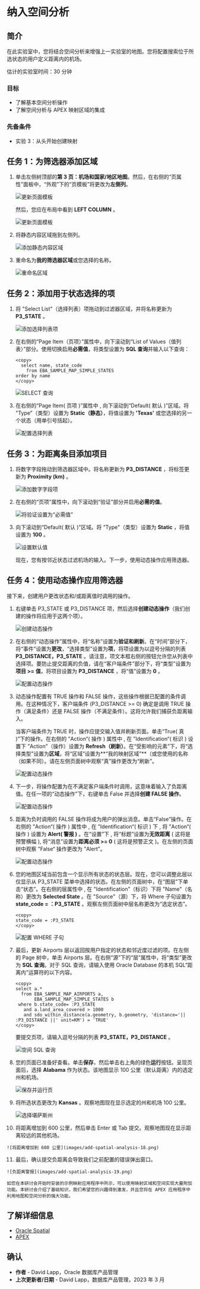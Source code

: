 # 纳入空间分析

## 简介

在此实验室中，您将结合空间分析来增强上一实验室的地图。您将配置搜索位于所选状态的用户定义距离内的机场。

估计的实验室时间：30 分钟

### 目标

*   了解基本空间分析操作
*   了解空间分析与 APEX 映射区域的集成

### 先备条件

*   实验 3：从头开始创建映射

## 任务 1：为筛选器添加区域

1.  单击左侧树顶部的**第 3 页：机场和国家/地区地图**。然后，在右侧的“页属性”面板中，“外观”下的“页模板”将更改为**左侧列**。
    
    ![更新页面模板](images/add-spatial-analysis-01a.png)
    
    然后，您应在布局中看到 **LEFT COLUMN** 。
    
    ![更新页面模板](images/add-spatial-analysis-01b.png)
    
2.  将静态内容区域拖到左侧列。
    
    ![添加静态内容区域](images/add-spatial-analysis-01c.png)
    
3.  重命名为**我的筛选器区域**或您选择的名称。
    
    ![重命名区域](images/add-spatial-analysis-02.png)
    

## 任务 2：添加用于状态选择的项

1.  将 "Select List"（选择列表）项拖动到过滤器区域，并将名称更新为 **P3\_STATE** 。
    
    ![添加选择列表项](images/add-spatial-analysis-03.png)
    
2.  在右侧的“Page Item（页项）”属性中，向下滚动到“List of Values（值列表）”部分。使用切换启用**必需值**，将类型设置为 **SQL 查询**并输入以下查询：
    
        <copy>
          select name, state_code
            from EBA_SAMPLE_MAP_SIMPLE_STATES
        order by name
        </copy>
        
    
    ![SELECT 查询](images/add-spatial-analysis-04.png)
    
3.  在右侧的“Page Item( 页项 )”属性中 , 向下滚动到“Default( 默认 )”区域。将 "Type”（类型）设置为 **Static（静态）**，将值设置为 **'Texas'** 或您选择的另一个状态（用单引号括起）。
    
    ![配置选择列表](images/add-spatial-analysis-05.png)
    

## 任务 3：为距离条目添加项目

1.  将数字字段拖动到筛选器区域中。将名称更新为 **P3\_DISTANCE** ，将标签更新为 **Proximity (km)** 。
    
    ![添加数字字段项](images/add-spatial-analysis-06.png)
    
2.  在右侧的“页项”属性中，向下滚动到“验证”部分并启用**必需的值**。
    
    ![将验证设置为“必需值”](images/add-spatial-analysis-07.png)
    
3.  向下滚动到“Default( 默认 )”区域。将 ”Type"（类型）设置为 **Static** ，将值设置为 **100** 。
    
    ![设置默认值](images/add-spatial-analysis-08.png)
    
    现在，您有按邻近状态过滤机场的输入。下一步，使用动态操作应用筛选器。
    

## 任务 4：使用动态操作应用筛选器

接下来，创建用户更改状态和/或距离值时调用的操作。

1.  右键单击 P3\_STATE 或 P3\_DISTANCE 项，然后选择**创建动态操作**（我们创建的操作将应用于这两个项）。
    
    ![创建动态操作](images/add-spatial-analysis-09.png)
    
2.  在右侧的“动态操作”属性中，将“名称”设置为**验证和刷新**。在“时间”部分下，将“事件”设置为**更改**，“选择类型”设置为**项**，将项设置为以逗号分隔的列表 **P3\_DISTANCE，P3\_STATE** 。请注意，项文本框右侧的按钮允许您从列表中选择项。要防止提交距离的负值，请在“客户端条件”部分下，将“类型”设置为**项目 >= 值**，将项目设置为 **P3\_DISTANCE** ，将“值”设置为 **0** 。
    
    ![配置动态操作](images/add-spatial-analysis-10.png)
    
3.  动态操作配置有 TRUE 操作和 FALSE 操作，这些操作根据已配置的条件调用。在这种情况下，客户端条件 (P3\_DISTANCE >= 0) 确定是调用 TRUE 操作（满足条件）还是 FALSE 操作（不满足条件）。这将允许我们捕获负距离输入。
    
    当客户端条件为 TRUE 时，操作应提交输入值并刷新页面。单击“True( 真 )”下的操作。在右侧的 ”Action“( 操作 ) 属性中 , 在 ”Identification“( 标识 ) 设置下 ”Action"（操作）设置为 **Refresh（刷新）**。在“受影响的元素”下，将“选择类型”设置为**区域**，将“区域”设置为**“我的映射区域”**（或您使用的名称（如果不同）。请在左侧页面树中观察“真”操作更改为“刷新”。
    
    ![配置动态操作](images/add-spatial-analysis-11.png)
    
4.  下一步，将操作配置为在不满足客户端条件时调用，这意味着输入了负距离值。在任一项的“动态操作”下，右键单击 False 并选择**创建 FALSE 操作**。
    
    ![配置动态操作](images/add-spatial-analysis-12.png)
    
5.  距离为负时调用的 FALSE 操作将成为用户的弹出消息。单击“False”操作。在右侧的 ”Action“( 操作 ) 属性中 , 在 ”Identification“( 标识 ) 下 , 将 ”Action“( 操作 ) 设置为 **Alert( 警报 )** 。在“设置”下 , 将“标题”设置为**无效距离** ( 这将是预警横幅 ), 将“消息”设置为**距离必须 >= 0** ( 这将是预警正文 )。在左侧的页面树中观察 ”False“ 操作更改为 ”Alert”。
    
    ![配置动态操作](images/add-spatial-analysis-13.png)
    
6.  您的地图区域当前包含一个显示所有状态的状态层。现在，您可以调整此层以仅显示从 P3\_STATE 菜单中选择的状态。在左侧的页面树中，在“图层”下单击“状态”。在右侧的层属性中 , 在 "Identification”（标识）下将 "Name"（名称）更改为 **Selected State** 。在 "Source"（源）下，将 Where 子句设置为 **state\_code = ：P3\_STATE** 。观察左侧页面树中层名称更改为“选定状态”。
    
        <copy>
        state_code = :P3_STATE
        </copy>
        
    
    ![配置 WHERE 子句](images/add-spatial-analysis-14.png)
    
7.  最后，更新 Airports 层以返回按用户指定的状态和邻近度过滤的项。在左侧的 Page 树中，单击 Airports 层。在右侧“源”下的“层”属性中，将“类型”更改为 **SQL 查询**。对于 SQL 查询，请输入使用 Oracle Database 的本机 SQL“距离内”运算符的以下内容。
    
        <copy>
        select a.*
          from EBA_SAMPLE_MAP_AIRPORTS a,
               EBA_SAMPLE_MAP_SIMPLE_STATES b
         where b.state_code= :P3_STATE
           and a.land_area_covered > 1000
           and sdo_within_distance(a.geometry, b.geometry, 'distance='|| :P3_DISTANCE ||' unit=KM') = 'TRUE'
        </copy>
        
    
    要提交页项，请输入逗号分隔的列表 **P3\_STATE，P3\_DISTANCE** 。
    
    ![空间 SQL 查询](images/add-spatial-analysis-15.png)
    
8.  您的页面已准备好查看。单击**保存**，然后单击右上角的绿色**运行**按钮。呈现页面后，选择 **Alabama** 作为状态。该地图显示 100 公里（默认距离）内的选定州和机场。
    
    ![保存并运行页](images/add-spatial-analysis-16.png)
    
9.  将所选状态更改为 **Kansas** 。观察地图现在显示选定的州和机场 100 公里。
    
    ![选择堪萨斯州](images/add-spatial-analysis-17.png)
    
10.  将距离增加到 600 公里，然后单击 Enter 或 Tab 提交。观察地图现在显示距离较远的其他机场。
    
    ![将距离增加到 600 公里](images/add-spatial-analysis-18.png)
    
11.  最后，确认提交负距离会导致我们之前配置的错误弹出窗口。
    
    ![负距离警报](images/add-spatial-analysis-19.png)
    
    如您在本研讨会开始时安装的示例映射应用程序中所示，可以使用映射区域和空间实现大量附加功能。本研讨会介绍了基础知识，我们希望您的兴趣得到激发，并且您将在 APEX 应用程序中利用地图和空间分析的强大功能。
    

## 了解详细信息

*   [Oracle Spatial](https://www.oracle.com/database/spatial/)
*   [APEX](https://apex.oracle.com/)

## 确认

*   **作者** - David Lapp，Oracle 数据库产品管理
*   **上次更新者/日期** - David Lapp，数据库产品管理，2023 年 3 月